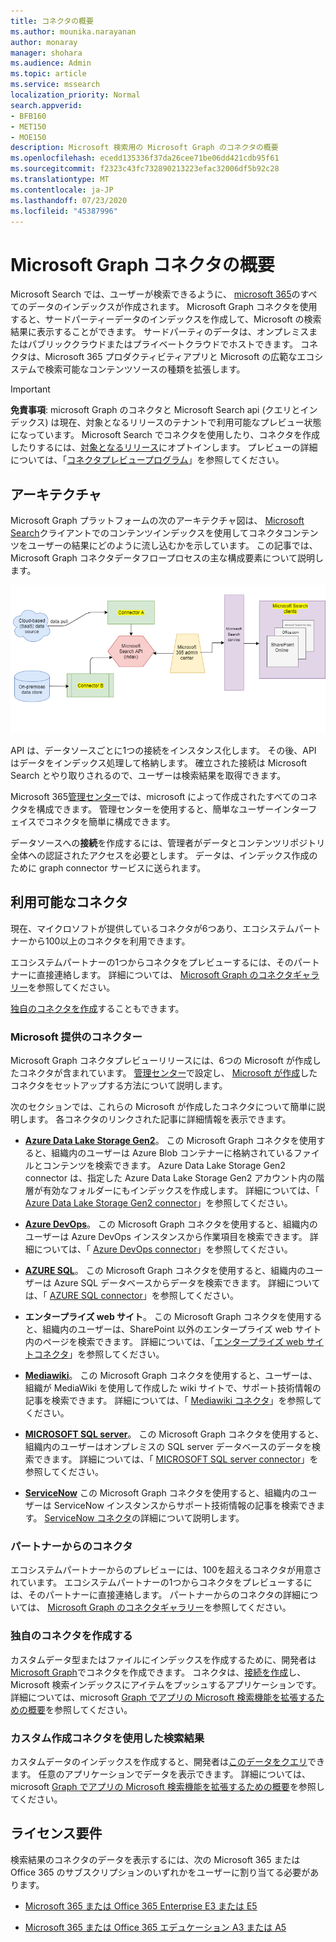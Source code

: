 ```yaml
---
title: コネクタの概要
ms.author: mounika.narayanan
author: monaray
manager: shohara
ms.audience: Admin
ms.topic: article
ms.service: mssearch
localization_priority: Normal
search.appverid:
- BFB160
- MET150
- MOE150
description: Microsoft 検索用の Microsoft Graph のコネクタの概要
ms.openlocfilehash: ecedd135336f37da26cee71be06dd421cdb95f61
ms.sourcegitcommit: f2323c43fc732890213223efac32006df5b92c28
ms.translationtype: MT
ms.contentlocale: ja-JP
ms.lasthandoff: 07/23/2020
ms.locfileid: "45387996"
---
```

# <a name="overview-of-microsoft-graph-connectors"></a>Microsoft Graph コネクタの概要

Microsoft Search では、ユーザーが検索できるように、 [microsoft 365](https://www.microsoft.com/microsoft-365)のすべてのデータのインデックスが作成されます。 Microsoft Graph コネクタを使用すると、サードパーティーデータのインデックスを作成して、Microsoft の検索結果に表示することができます。 サードパーティのデータは、オンプレミスまたはパブリッククラウドまたはプライベートクラウドでホストできます。 コネクタは、Microsoft 365 プロダクティビティアプリと Microsoft の広範なエコシステムで検索可能なコンテンツソースの種類を拡張します。

> [!IMPORTANT]
> **免責事項**: microsoft Graph のコネクタと Microsoft Search api (クエリとインデックス) は現在、対象となるリリースのテナントで利用可能なプレビュー状態になっています。 Microsoft Search でコネクタを使用したり、コネクタを作成したりするには、[対象となるリリース](https://docs.microsoft.com/office365/admin/manage/release-options-in-office-365?view=o365-worldwide)にオプトインします。 プレビューの詳細については、「[コネクタプレビュープログラム](connectors-preview.md)」を参照してください。

## <a name="architecture"></a>アーキテクチャ

Microsoft Graph プラットフォームの次のアーキテクチャ図は、 [Microsoft Search](https://docs.microsoft.com/microsoftsearch/overview-microsoft-search)クライアントでのコンテンツインデックスを使用してコネクタコンテンツをユーザーの結果にどのように流し込むかを示しています。 この記事では、Microsoft Graph コネクタデータフロープロセスの主な構成要素について説明します。

![図: 社内およびクラウドベースのデータは、コネクタによって取得され、Microsoft Search API によってインデックスが作成され、Microsoft Search サービスが結果をユーザーに配信します。](media/highlevel-connectors_FINAL.png)

API は、データソースごとに1つの接続をインスタンス化します。 その後、API はデータをインデックス処理して格納します。 確立された接続は Microsoft Search とやり取りされるので、ユーザーは検索結果を取得できます。

Microsoft 365[管理センター](https://admin.microsoft.com)では、microsoft によって作成されたすべてのコネクタを構成できます。 管理センターを使用すると、簡単なユーザーインターフェイスでコネクタを簡単に構成できます。

データソースへの**接続**を作成するには、管理者がデータとコンテンツリポジトリ全体への認証されたアクセスを必要とします。 データは、インデックス作成のために graph connector サービスに送られます。

## <a name="available-connectors"></a>利用可能なコネクタ

現在、マイクロソフトが提供しているコネクタが6つあり、エコシステムパートナーから100以上のコネクタを利用できます。

エコシステムパートナーの1つからコネクタをプレビューするには、そのパートナーに直接連絡します。 詳細については、 [Microsoft Graph のコネクタギャラリー](connectors-gallery.md)を参照してください。

[独自のコネクタを作成](https://docs.microsoft.com/graph/search-concept-overview)することもできます。

### <a name="connectors-by-microsoft"></a>Microsoft 提供のコネクター

Microsoft Graph コネクタプレビューリリースには、6つの Microsoft が作成したコネクタが含まれています。 [管理センター](https://admin.microsoft.com)で設定し、 [Microsoft が作成](configure-connector.md)したコネクタをセットアップする方法について説明します。

次のセクションでは、これらの Microsoft が作成したコネクタについて簡単に説明します。 各コネクタのリンクされた記事に詳細情報を表示できます。

- **[Azure Data Lake Storage Gen2](https://docs.microsoft.com/azure/storage/blobs/data-lake-storage-introduction)**。 この Microsoft Graph コネクタを使用すると、組織内のユーザーは Azure Blob コンテナーに格納されているファイルとコンテンツを検索できます。 Azure Data Lake Storage Gen2 connector は、指定した Azure Data Lake Storage Gen2 アカウント内の階層が有効なフォルダーにもインデックスを作成します。
詳細については、「 [Azure Data Lake Storage Gen2 connector](azure-data-lake-connector.md)」を参照してください。

- **[Azure DevOps](https://azure.microsoft.com/services/devops)**。 この Microsoft Graph コネクタを使用すると、組織内のユーザーは Azure DevOps インスタンスから作業項目を検索できます。
詳細については、「 [Azure DevOps connector](azure-devops-connector.md)」を参照してください。

- **[AZURE SQL](https://azure.microsoft.com/services/sql-database)**。 この Microsoft Graph コネクタを使用すると、組織内のユーザーは Azure SQL データベースからデータを検索できます。
詳細については、「 [AZURE SQL connector](MSSQL-connector.md)」を参照してください。

- **エンタープライズ web サイト**。 この Microsoft Graph コネクタを使用すると、組織内のユーザーは、SharePoint 以外のエンタープライズ web サイト内のページを検索できます。
詳細については、「[エンタープライズ web サイトコネクタ](enterprise-web-connector.md)」を参照してください。

- **[Mediawiki](https://www.mediawiki.org/wiki/MediaWiki)**。 この Microsoft Graph コネクタを使用すると、ユーザーは、組織が MediaWiki を使用して作成した wiki サイトで、サポート技術情報の記事を検索できます。
詳細については、「 [Mediawiki コネクタ](mediawiki-connector.md)」を参照してください。

- **[MICROSOFT SQL server](https://www.microsoft.com/sql-server/sql-server-2017)**。 この Microsoft Graph コネクタを使用すると、組織内のユーザーはオンプレミスの SQL server データベースのデータを検索できます。
詳細については、「 [MICROSOFT SQL server connector](MSSQL-connector.md)」を参照してください。

- **[ServiceNow](https://www.servicenow.com)** この Microsoft Graph コネクタを使用すると、組織内のユーザーは ServiceNow インスタンスからサポート技術情報の記事を検索できます。
[ServiceNow コネクタ](servicenow-connector.md)の詳細について説明します。

### <a name="connectors-from-our-partners"></a>パートナーからのコネクタ

エコシステムパートナーからのプレビューには、100を超えるコネクタが用意されています。 エコシステムパートナーの1つからコネクタをプレビューするには、そのパートナーに直接連絡します。
パートナーからのコネクタの詳細については、 [Microsoft Graph のコネクタギャラリー](connectors-gallery.md)を参照してください。

### <a name="build-your-own-connector"></a>独自のコネクタを作成する

カスタムデータ型またはファイルにインデックスを作成するために、開発者は[Microsoft Graph](https://developer.microsoft.com/graph/)でコネクタを作成できます。 コネクタは、[接続を作成](https://docs.microsoft.com/graph/search-index-manage-connections)し、Microsoft 検索インデックスにアイテムをプッシュするアプリケーションです。 詳細については、microsoft [Graph でアプリの Microsoft 検索機能を拡張するための概要](https://docs.microsoft.com/graph/search-concept-overview)を参照してください。

### <a name="search-results-with-your-custom-built-connector"></a>カスタム作成コネクタを使用した検索結果

カスタムデータのインデックスを作成すると、開発者は[このデータをクエリ](https://docs.microsoft.com/graph/search-concept-custom-types)できます。 任意のアプリケーションでデータを表示できます。 詳細については、microsoft [Graph でアプリの Microsoft 検索機能を拡張するための概要](https://docs.microsoft.com/graph/search-concept-overview)を参照してください。

## <a name="license-requirements"></a>ライセンス要件

検索結果のコネクタのデータを表示するには、次の Microsoft 365 または Office 365 のサブスクリプションのいずれかをユーザーに割り当てる必要があります。

- [Microsoft 365 または Office 365 Enterprise E3 または E5](https://www.microsoft.com/microsoft-365/compare-all-microsoft-365-plans)

- [Microsoft 365 または Office 365 エデュケーション A3 または A5](https://www.microsoft.com/microsoft-365/academic/compare-office-365-education-plans?activetab=tab:primaryr1)
